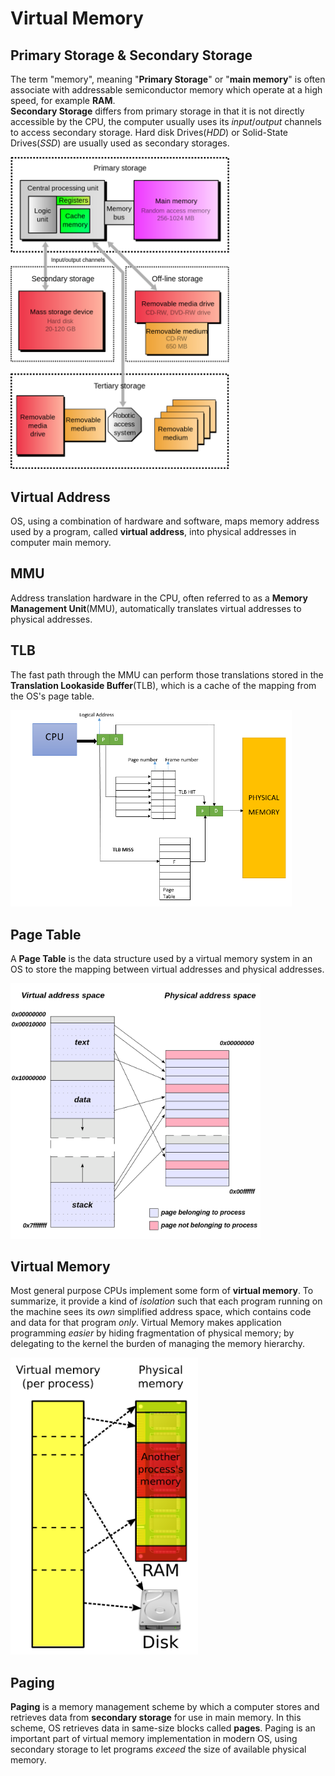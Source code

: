 # Virtual Memory

## Primary Storage & Secondary Storage
  The term "memory", meaning "**Primary Storage**" or "**main memory**" is often associate with 
addressable semiconductor memory which operate at a high speed, for example **RAM**.<br>
  **Secondary Storage** differs from primary storage in that it is not directly accessible by
the CPU, the computer usually uses its *input*/*output* channels to access secondary storage.
Hard disk Drives(*HDD*) or Solid-State Drives(*SSD*) are usually used as secondary storages.<br>

<img src="storage-hierarchy.png" alt="storage hierarchy" width="350"/>


## Virtual Address
  OS, using a combination of hardware and software, maps memory address used by a program,
called **virtual address**, into physical addresses in computer main memory.


## MMU
Address translation hardware in the CPU, often referred to as a **Memory Management Unit**(MMU),
automatically translates virtual addresses to physical addresses.


## TLB
The fast path through the MMU can perform those translations stored in the **Translation
Lookaside Buffer**(TLB), which is a cache of the mapping from the OS's page table.

<img src="TLB.png" alt="TLB" width="450"/>


## Page Table
A **Page Table** is the data structure used by a virtual memory system in an OS to store the
mapping between virtual addresses and physical addresses.

<img src="page_table.png" alt="page table" width="400"/>


## Virtual Memory
  Most general purpose CPUs implement some form of **virtual memory**. To summarize, it provide
a kind of *isolation* such that each program running on the machine sees its *own* simplified
address space, which contains code and data for that program *only*.
  Virtual Memory makes application programming *easier* by hiding fragmentation of physical
memory; by delegating to the kernel the burden of managing the memory hierarchy.

<img src="virtual_memory.png" alt="virtual memory" width="300"/>


## Paging
  **Paging** is a memory management scheme by which a computer stores and retrieves data from
**secondary storage** for use in main memory. In this scheme, OS retrieves data in same-size
blocks called **pages**.
  Paging is an important part of virtual memory implementation in modern OS, using secondary
storage to let programs *exceed* the size of available physical memory.
